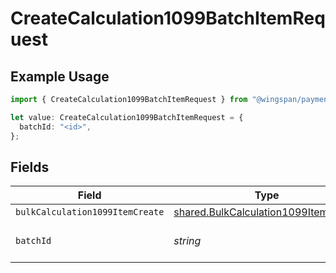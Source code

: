 # CreateCalculation1099BatchItemRequest

## Example Usage

```typescript
import { CreateCalculation1099BatchItemRequest } from "@wingspan/payments/sdk/models/operations";

let value: CreateCalculation1099BatchItemRequest = {
  batchId: "<id>",
};
```

## Fields

| Field                                                                                               | Type                                                                                                | Required                                                                                            | Description                                                                                         |
| --------------------------------------------------------------------------------------------------- | --------------------------------------------------------------------------------------------------- | --------------------------------------------------------------------------------------------------- | --------------------------------------------------------------------------------------------------- |
| `bulkCalculation1099ItemCreate`                                                                     | [shared.BulkCalculation1099ItemCreate](../../../sdk/models/shared/bulkcalculation1099itemcreate.md) | :heavy_minus_sign:                                                                                  | N/A                                                                                                 |
| `batchId`                                                                                           | *string*                                                                                            | :heavy_check_mark:                                                                                  | Unique identifier for a batch                                                                       |